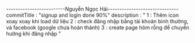 -------------------------Nguyễn Ngọc Hải------------------------------
commitTitle : "signup and login done 90%"
description : " 1 : Thêm icon xoay xoay khi load dữ liệu
                2 : check đăng nhập bằng tài khoản bình thường, và facebook  (google chưa hoàn thành)
                3 : create page hôm rỗng để chuyển hướng khi đăng nhập "
          

